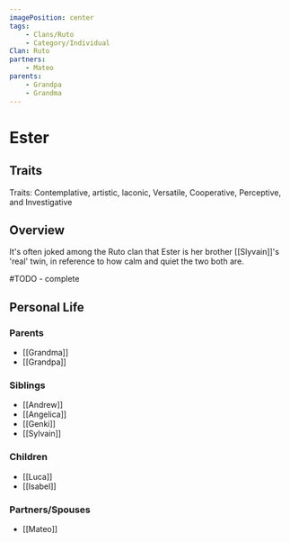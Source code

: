 ```yaml
---
imagePosition: center
tags:
    - Clans/Ruto
    - Category/Individual
Clan: Ruto
partners:
    - Mateo
parents:
    - Grandpa
    - Grandma
---
```


# Ester

## Traits

Traits: Contemplative, artistic, laconic, Versatile, Cooperative, Perceptive, and Investigative

## Overview

It's often joked among the Ruto clan that Ester is her brother [[Slyvain]]'s 'real' twin, in reference to how calm and quiet the two both are.

#TODO - complete


## Personal Life

### Parents

-   [[Grandma]]
-   [[Grandpa]]

### Siblings

-   [[Andrew]]
-   [[Angelica]]
-   [[Genki]]
-   [[Sylvain]]

### Children

-   [[Luca]]
-   [[Isabel]]

### Partners/Spouses

-   [[Mateo]]
